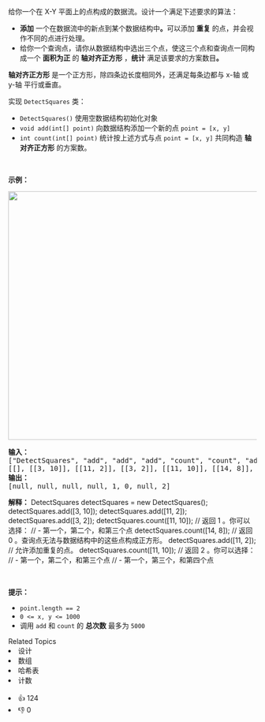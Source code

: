 <p>给你一个在 X-Y 平面上的点构成的数据流。设计一个满足下述要求的算法：</p>

<ul> 
 <li><strong>添加</strong> 一个在数据流中的新点到某个数据结构中<strong>。</strong>可以添加 <strong>重复</strong> 的点，并会视作不同的点进行处理。</li> 
 <li>给你一个查询点，请你从数据结构中选出三个点，使这三个点和查询点一同构成一个 <strong>面积为正</strong> 的 <strong>轴对齐正方形</strong> ，<strong>统计</strong> 满足该要求的方案数目<strong>。</strong></li> 
</ul>

<p><strong>轴对齐正方形</strong> 是一个正方形，除四条边长度相同外，还满足每条边都与 x-轴 或 y-轴 平行或垂直。</p>

<p>实现 <code>DetectSquares</code> 类：</p>

<ul> 
 <li><code>DetectSquares()</code> 使用空数据结构初始化对象</li> 
 <li><code>void add(int[] point)</code> 向数据结构添加一个新的点 <code>point = [x, y]</code></li> 
 <li><code>int count(int[] point)</code> 统计按上述方式与点 <code>point = [x, y]</code> 共同构造 <strong>轴对齐正方形</strong> 的方案数。</li> 
</ul>

<p>&nbsp;</p>

<p><strong>示例：</strong></p> 
<img alt="" src="https://assets.leetcode.com/uploads/2021/09/01/image.png" style="width: 869px; height: 504px;" /> 
<pre>
<strong>输入：</strong>
["DetectSquares", "add", "add", "add", "count", "count", "add", "count"]
[[], [[3, 10]], [[11, 2]], [[3, 2]], [[11, 10]], [[14, 8]], [[11, 2]], [[11, 10]]]
<strong>输出：</strong>
[null, null, null, null, 1, 0, null, 2]
</pre>

<strong>解释：</strong>
DetectSquares detectSquares = new DetectSquares();
detectSquares.add([3, 10]);
detectSquares.add([11, 2]);
detectSquares.add([3, 2]);
detectSquares.count([11, 10]); // 返回 1 。你可以选择：
//   - 第一个，第二个，和第三个点
detectSquares.count([14, 8]);  // 返回 0 。查询点无法与数据结构中的这些点构成正方形。
detectSquares.add([11, 2]);    // 允许添加重复的点。
detectSquares.count([11, 10]); // 返回 2 。你可以选择：
//   - 第一个，第二个，和第三个点
//   - 第一个，第三个，和第四个点
</pre>

<p>&nbsp;</p>

<p><strong>提示：</strong></p>

<ul> 
 <li><code>point.length == 2</code></li> 
 <li><code>0 &lt;= x, y &lt;= 1000</code></li> 
 <li>调用&nbsp;<code>add</code> 和 <code>count</code> 的 <strong>总次数</strong> 最多为 <code>5000</code></li> 
</ul>

<div><div>Related Topics</div><div><li>设计</li><li>数组</li><li>哈希表</li><li>计数</li></div></div><br><div><li>👍 124</li><li>👎 0</li></div>